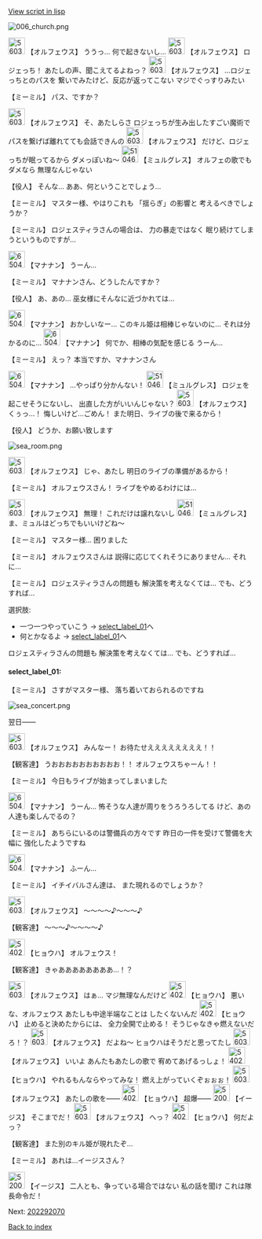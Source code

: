 [View script in lisp](../scripts/202292060.txt)

![006_church.png](../images/backgrounds/006_church.png)

<img src="../images/units/5603211.png" alt="5603211.png" height="34"/>
【オルフェウス】
ううっ…
何で起きないし…

<img src="../images/units/5603211.png" alt="5603211.png" height="34"/>
【オルフェウス】
ロジェっち！
あたしの声、聞こえてるよねっ？

<img src="../images/units/5603211.png" alt="5603211.png" height="34"/>
【オルフェウス】
…ロジェっちとのパスを
繋いでみたけど、反応が返ってこない
マジでぐっすりみたい

【ミーミル】
パス、ですか？

<img src="../images/units/5603211.png" alt="5603211.png" height="34"/>
【オルフェウス】
そ、あたしらさ
ロジェっちが生み出したすごい魔術で
パスを繋げば離れてても会話できんの

<img src="../images/units/5603211.png" alt="5603211.png" height="34"/>
【オルフェウス】
だけど、ロジェっちが眠ってるから
ダメっぽいね～

<img src="../images/units/5104611.png" alt="5104611.png" height="34"/>
【ミュルグレス】
オルフェの歌でもダメなら
無理なんじゃない

【役人】
そんな…
ああ、何ということでしょう…

【ミーミル】
マスター様、やはりこれも
「揺らぎ」の影響と
考えるべきでしょうか？

【ミーミル】
ロジェスティラさんの場合は、
力の暴走ではなく
眠り続けてしまうというものですが…

<img src="../images/units/6504011.png" alt="6504011.png" height="34"/>
【マナナン】
うーん…

【ミーミル】
マナナンさん、どうしたんですか？

【役人】
あ、あの…
巫女様にそんなに近づかれては…

<img src="../images/units/6504011.png" alt="6504011.png" height="34"/>
【マナナン】
おかしいなー…
このキル姫は相棒じゃないのに…
それは分かるのに…

<img src="../images/units/6504011.png" alt="6504011.png" height="34"/>
【マナナン】
何でか、相棒の気配を感じる
うーん…

【ミーミル】
えっ？
本当ですか、マナナンさん

<img src="../images/units/6504011.png" alt="6504011.png" height="34"/>
【マナナン】
…やっぱり分かんない！

<img src="../images/units/5104611.png" alt="5104611.png" height="34"/>
【ミュルグレス】
ロジェを起こせそうにないし、
出直した方がいいんじゃない？

<img src="../images/units/5603211.png" alt="5603211.png" height="34"/>
【オルフェウス】
くぅっ…！
悔しいけど…ごめん！
また明日、ライブの後で来るから！

【役人】
どうか、お願い致します

![sea_room.png](../images/backgrounds/sea_room.png)

<img src="../images/units/5603211.png" alt="5603211.png" height="34"/>
【オルフェウス】
じゃ、あたし
明日のライブの準備があるから！

【ミーミル】
オルフェウスさん！
ライブをやめるわけには…

<img src="../images/units/5603211.png" alt="5603211.png" height="34"/>
【オルフェウス】
無理！
これだけは譲れないし

<img src="../images/units/5104611.png" alt="5104611.png" height="34"/>
【ミュルグレス】
ま、ミュルはどっちでもいいけどね～

【ミーミル】
マスター様…
困りました

【ミーミル】
オルフェウスさんは
説得に応じてくれそうにありません…
それに…

【ミーミル】
ロジェスティラさんの問題も
解決策を考えなくては…
でも、どうすれば…

選択肢:
- 一つ一つやっていこう → [select_label_01](#select_label_01)へ
- 何とかなるよ → [select_label_01](#select_label_01)へ

ロジェスティラさんの問題も
解決策を考えなくては…
でも、どうすれば…

#### select_label_01:

【ミーミル】
さすがマスター様、
落ち着いておられるのですね

![sea_concert.png](../images/backgrounds/sea_concert.png)

翌日――

<img src="../images/units/5603211.png" alt="5603211.png" height="34"/>
【オルフェウス】
みんなー！
お待たせええええええええ！！

【観客達】
うおおおおおおおおおお！！
オルフェウスちゃーん！！

【ミーミル】
今日もライブが始まってしまいました

<img src="../images/units/6504011.png" alt="6504011.png" height="34"/>
【マナナン】
うーん…
怖そうな人達が周りをうろうろしてる
けど、あの人達も楽しんでるの？

【ミーミル】
あちらにいるのは警備兵の方々です
昨日の一件を受けて警備を大幅に
強化したようですね

<img src="../images/units/6504011.png" alt="6504011.png" height="34"/>
【マナナン】
ふーん…

【ミーミル】
イチイバルさん達は、
また現れるのでしょうか？

<img src="../images/units/5603211.png" alt="5603211.png" height="34"/>
【オルフェウス】
～～～～♪～～～♪

【観客達】
～～～♪～～～～♪

<img src="../images/units/5402011.png" alt="5402011.png" height="34"/>
【ヒョウハ】
オルフェウス！

【観客達】
きゃああああああああ…！？

<img src="../images/units/5603211.png" alt="5603211.png" height="34"/>
【オルフェウス】
はぁ…
マジ無理なんだけど

<img src="../images/units/5402011.png" alt="5402011.png" height="34"/>
【ヒョウハ】
悪いな、オルフェウス
あたしも中途半端なことは
したくないんだ

<img src="../images/units/5402011.png" alt="5402011.png" height="34"/>
【ヒョウハ】
止めると決めたからには、
全力全開で止める！
そうじゃなきゃ燃えないだろ！？

<img src="../images/units/5603211.png" alt="5603211.png" height="34"/>
【オルフェウス】
だよね～
ヒョウハはそうだと思ってたし

<img src="../images/units/5603211.png" alt="5603211.png" height="34"/>
【オルフェウス】
いいよ
あんたもあたしの歌で
宥めてあげるっしょ！

<img src="../images/units/5402011.png" alt="5402011.png" height="34"/>
【ヒョウハ】
やれるもんならやってみな！
燃え上がっていくぞぉぉぉ！

<img src="../images/units/5603211.png" alt="5603211.png" height="34"/>
【オルフェウス】
あたしの歌を――

<img src="../images/units/5402011.png" alt="5402011.png" height="34"/>
【ヒョウハ】
超爆――

<img src="../images/units/52000111.png" alt="52000111.png" height="34"/>
【イージス】
そこまでだ！

<img src="../images/units/5603211.png" alt="5603211.png" height="34"/>
【オルフェウス】
へっ？

<img src="../images/units/5402011.png" alt="5402011.png" height="34"/>
【ヒョウハ】
何だよっ？

【観客達】
また別のキル姫が現れたぞ…

【ミーミル】
あれは…イージスさん？

<img src="../images/units/52000111.png" alt="52000111.png" height="34"/>
【イージス】
二人とも、争っている場合ではない
私の話を聞け
これは隊長命令だ！


Next: [202292070](202292070.md)

[Back to index](index.md)
